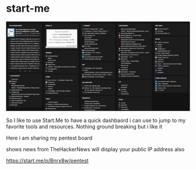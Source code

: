 # start-me

![Alt text](start-me-pentest.png "a title")

So I like to use Start.Me to have a quick dashbaord i can use to jump to my favorite tools and resources. Nothing ground breaking but i like it 

Here i am sharing my pentest board

shows news from TheHackerNews
will display your public IP address also

https://start.me/p/Bnrx8w/pentest


